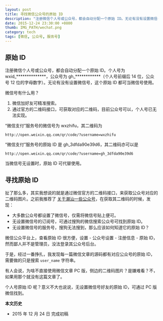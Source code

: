 ```yaml
---
layout: post
title: 寻找微信公众号的原始 ID
description: "注册微信个人号或公众号，都会自动分配一个原始 ID。无论有没有设置微信号，这个原始 ID 都可当微信号使用。"
date: 2015-12-24 23:30:00 +0800
thumb: IMG_PATH/wechat.png
category: tech
tags: [微信, 公众号, 服务号]
---
```


## 原始 ID

注册微信个人号或公众号，都会自动分配一个原始 ID。个人号为 wxid_\*\*\*\*\*\*\*\*\*\*\*\*\*\*，公众号为 gh_\*\*\*\*\*\*\*\*\*\*\*\*（个人号前缀后 14 位，公众号 12 位的字母数字）。无论有没有设置微信号，这个原始 ID 都可当微信号使用。

微信号有什么用？

1. 微信加好友可精准搜索。
2. 通过官方的二维码接口，可获取对应的二维码，目前公众号可以，个人号已无法实现。

“微信支付”服务号的微信号为 wxzhifu，其二维码为 

    http://open.weixin.qq.com/qr/code/?username=wxzhifu

“微信支付”服务号的原始 ID 是 gh_3dfda90e39d6，其二维码亦可以是 

    http://open.weixin.qq.com/qr/code/?username=gh_3dfda90e39d6

当微信号无设置时，原始 ID 可代替使用。

## 寻找原始 ID

扯了那么多，其实我想说的就是通过微信官方的二维码接口，来获取公众号对应的二维码图片。之前我推荐了 [关于潮汕一些公众号](/chaoshan-official-accounts.html)，在获取其二维码的时候，发现：

* 大多数公众号都设置了微信号，仅需将微信号贴上便可。
* 无设置微信号的订阅号，可通过搜狗的微信搜索公众号可找到原始 ID。
* 无设置微信号的服务号，搜狗无法搜到，那么应该如何知道它的原始 ID？

微信公众平台上，查看原始 ID 很方便，设置 - 公众号设置 - 注册信息 - 原始 ID，然而鄙人并不是管理员，没法登录其公众号后台。

于是，经过一番挣扎，我发现每一篇微信文章的源码都有对应公众号的原始 ID，需要做的只是搜索 `user_name` 字符串。

有人会说，为啥不直接使用微信文章 PC 版，侧边的二维码图片？是嫌难看？不，如果用那个就没有这篇文章了。

个人号原始 ID 呢？意义不大也说说，无设置微信号好友的原始 ID，可通过 PC 版微信找到。

**本文历史**

* 2015 年 12 月 24 日 完成初稿
